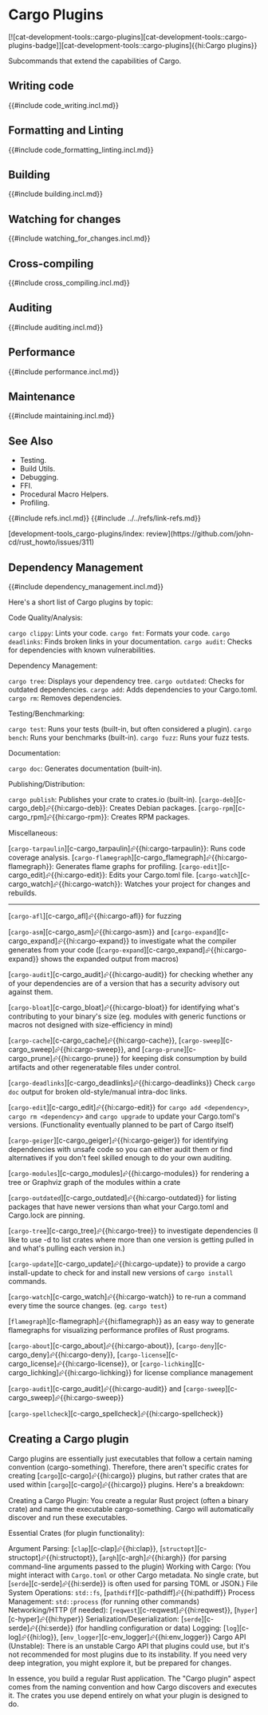 # Cargo Plugins

[![cat-development-tools::cargo-plugins][cat-development-tools::cargo-plugins-badge]][cat-development-tools::cargo-plugins]{{hi:Cargo plugins}}

Subcommands that extend the capabilities of Cargo.

## Writing code

{{#include code_writing.incl.md}}

## Formatting and Linting

{{#include code_formatting_linting.incl.md}}

## Building

{{#include building.incl.md}}

## Watching for changes

{{#include watching_for_changes.incl.md}}

## Cross-compiling

{{#include cross_compiling.incl.md}}

## Auditing

{{#include auditing.incl.md}}

## Performance

{{#include performance.incl.md}}

## Maintenance

{{#include maintaining.incl.md}}

## See Also

- Testing.
- Build Utils.
- Debugging.
- FFI.
- Procedural Macro Helpers.
- Profiling.

{{#include refs.incl.md}}
{{#include ../../refs/link-refs.md}}

<div class="hidden">
[development-tools_cargo-plugins/index: review](https://github.com/john-cd/rust_howto/issues/311)

## Dependency Management

{{#include dependency_management.incl.md}}

Here's a short list of Cargo plugins by topic:

Code Quality/Analysis:

`cargo clippy`: Lints your code.
`cargo fmt`: Formats your code.
`cargo deadlinks`: Finds broken links in your documentation.
`cargo audit`: Checks for dependencies with known vulnerabilities.

Dependency Management:

`cargo tree`: Displays your dependency tree.
`cargo outdated`: Checks for outdated dependencies.
`cargo add`: Adds dependencies to your Cargo.toml.
`cargo rm`: Removes dependencies.

Testing/Benchmarking:

`cargo test`: Runs your tests (built-in, but often considered a plugin).
`cargo bench`: Runs your benchmarks (built-in).
`cargo fuzz`: Runs your fuzz tests.

Documentation:

`cargo doc`: Generates documentation (built-in).

Publishing/Distribution:

`cargo publish`: Publishes your crate to crates.io (built-in).
[`cargo-deb`][c-cargo_deb]⮳{{hi:cargo-deb}}: Creates Debian packages.
[`cargo-rpm`][c-cargo_rpm]⮳{{hi:cargo-rpm}}: Creates RPM packages.

Miscellaneous:

[`cargo-tarpaulin`][c-cargo_tarpaulin]⮳{{hi:cargo-tarpaulin}}: Runs code coverage analysis.
[`cargo-flamegraph`][c-cargo_flamegraph]⮳{{hi:cargo-flamegraph}}: Generates flame graphs for profiling.
[`cargo-edit`][c-cargo_edit]⮳{{hi:cargo-edit}}: Edits your Cargo.toml file.
[`cargo-watch`][c-cargo_watch]⮳{{hi:cargo-watch}}: Watches your project for changes and rebuilds.

---

[`cargo-afl`][c-cargo_afl]⮳{{hi:cargo-afl}} for fuzzing

[`cargo-asm`][c-cargo_asm]⮳{{hi:cargo-asm}} and [`cargo-expand`][c-cargo_expand]⮳{{hi:cargo-expand}} to investigate what the compiler generates from your code ([`cargo-expand`][c-cargo_expand]⮳{{hi:cargo-expand}} shows the expanded output from macros)

[`cargo-audit`][c-cargo_audit]⮳{{hi:cargo-audit}} for checking whether any of your dependencies are of a version that has a security advisory out against them.

[`cargo-bloat`][c-cargo_bloat]⮳{{hi:cargo-bloat}} for identifying what's contributing to your binary's size (eg. modules with generic functions or macros not designed with size-efficiency in mind)

[`cargo-cache`][c-cargo_cache]⮳{{hi:cargo-cache}}, [`cargo-sweep`][c-cargo_sweep]⮳{{hi:cargo-sweep}}, and [`cargo-prune`][c-cargo_prune]⮳{{hi:cargo-prune}} for keeping disk consumption by build artifacts and other regeneratable files under control.

[`cargo-deadlinks`][c-cargo_deadlinks]⮳{{hi:cargo-deadlinks}} Check `cargo doc` output for broken old-style/manual intra-doc links.

[`cargo-edit`][c-cargo_edit]⮳{{hi:cargo-edit}} for `cargo add <dependency>`, `cargo rm <dependency>` and `cargo upgrade` to update your Cargo.toml's versions. (Functionality eventually planned to be part of Cargo itself)

[`cargo-geiger`][c-cargo_geiger]⮳{{hi:cargo-geiger}} for identifying dependencies with unsafe code so you can either audit them or find alternatives if you don't feel skilled enough to do your own auditing.

[`cargo-modules`][c-cargo_modules]⮳{{hi:cargo-modules}} for rendering a tree or Graphviz graph of the modules within a crate

[`cargo-outdated`][c-cargo_outdated]⮳{{hi:cargo-outdated}} for listing packages that have newer versions than what your Cargo.toml and Cargo.lock are pinning.

[`cargo-tree`][c-cargo_tree]⮳{{hi:cargo-tree}} to investigate dependencies (I like to use -d to list crates where more than one version is getting pulled in and what's pulling each version in.)

[`cargo-update`][c-cargo_update]⮳{{hi:cargo-update}} to provide a cargo install-update to check for and install new versions of `cargo install` commands.

[`cargo-watch`][c-cargo_watch]⮳{{hi:cargo-watch}} to re-run a command every time the source changes. (eg. `cargo test`)

[`flamegraph`][c-flamegraph]⮳{{hi:flamegraph}} as an easy way to generate flamegraphs for visualizing performance profiles of Rust programs.

[`cargo-about`][c-cargo_about]⮳{{hi:cargo-about}}, [`cargo-deny`][c-cargo_deny]⮳{{hi:cargo-deny}}, [`cargo-license`][c-cargo_license]⮳{{hi:cargo-license}}, or [`cargo-lichking`][c-cargo_lichking]⮳{{hi:cargo-lichking}} for license compliance management

[`cargo-audit`][c-cargo_audit]⮳{{hi:cargo-audit}} and [`cargo-sweep`][c-cargo_sweep]⮳{{hi:cargo-sweep}}

[`cargo-spellcheck`][c-cargo_spellcheck]⮳{{hi:cargo-spellcheck}}

## Creating a Cargo plugin

Cargo plugins are essentially just executables that follow a certain naming convention (cargo-something). Therefore, there aren't specific crates for creating [`cargo`][c-cargo]⮳{{hi:cargo}} plugins, but rather crates that are used within [`cargo`][c-cargo]⮳{{hi:cargo}} plugins. Here's a breakdown:

Creating a Cargo Plugin: You create a regular Rust project (often a binary crate) and name the executable cargo-something. Cargo will automatically discover and run these executables.

Essential Crates (for plugin functionality):

Argument Parsing: [`clap`][c-clap]⮳{{hi:clap}}, [`structopt`][c-structopt]⮳{{hi:structopt}}, [`argh`][c-argh]⮳{{hi:argh}} (for parsing command-line arguments passed to the plugin)
Working with Cargo: (You might interact with `Cargo.toml` or other Cargo metadata. No single crate, but [`serde`][c-serde]⮳{{hi:serde}} is often used for parsing TOML or JSON.)
File System Operations: `std::fs`, [`pathdiff`][c-pathdiff]⮳{{hi:pathdiff}}
Process Management: `std::process` (for running other commands)
Networking/HTTP (if needed): [`reqwest`][c-reqwest]⮳{{hi:reqwest}}, [`hyper`][c-hyper]⮳{{hi:hyper}}
Serialization/Deserialization: [`serde`][c-serde]⮳{{hi:serde}} (for handling configuration or data)
Logging: [`log`][c-log]⮳{{hi:log}}, [`env_logger`][c-env_logger]⮳{{hi:env_logger}}
Cargo API (Unstable): There is an unstable Cargo API that plugins could use, but it's not recommended for most plugins due to its instability. If you need very deep integration, you might explore it, but be prepared for changes.

In essence, you build a regular Rust application. The "Cargo plugin" aspect comes from the naming convention and how Cargo discovers and executes it. The crates you use depend entirely on what your plugin is designed to do.

</div>
